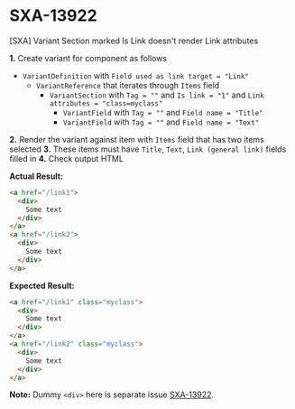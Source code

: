 # SXA-13922

[SXA] Variant Section marked Is Link doesn't render Link attributes

**1.** Create variant for component as follows

- `VariantDefinition` with `Field used as link target = "Link"`
  - `VariantReference` that iterates through `Items` field
    - `VariantSection` with `Tag = ""` and `Is link = "1"` and `Link attributes = "class=myclass"`
      - `VariantField` with `Tag = ""` and `Field name = "Title"`
      - `VariantField` with `Tag = ""` and `Field name = "Text"`

**2.** Render the variant against item with `Items` field that has two items selected
**3.** These items must have `Title`, `Text`, `Link (general link)` fields filled in
**4.** Check output HTML

**Actual Result:**

```html
<a href="/link1">
  <div>
    Some text
  </div>
</a>
<a href="/link2">
  <div>
    Some text
  </div>
</a>
```

**Expected Result:**

```html
<a href="/link1" class="myclass">
  <div>
    Some text
  </div>
</a>
<a href="/link2" class="myclass">
  <div>
    Some text
  </div>
</a>
```

**Note:**
Dummy `<div>` here is separate issue [SXA-13922](/SitecoreCommunity/SXA-13922).
